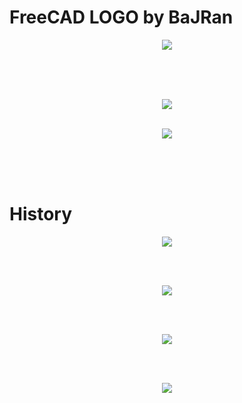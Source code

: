 <!-- Begin README -->

# FreeCAD LOGO by BaJRan

<p align="center">
    <img src=
    "Inkscape_export_SVG\FreeCAD LOGO V4_CL_BlkBackground_WthKontur_EXPORT.svg" />
    </br>
    </br>
</p>
</br>
</br>

<p align="center">
    <img src=
    "Inkscape_export_SVG\FreeCAD LOGO V4_CL_WhtBackground_WthKontur_EXPORT.svg" />
    </br>
    </br>
    
<p align="center">
    <img src=
    "template_export_SVG\template_BaJRan.svg" />
    </br>
    </br>
</p>
</br>
</br>

# History

<p align="center">
    <img src=
    "docs\history\IMG_20240321_201749.jpg" />
    </br>
    </br>
</p>
</br>
<p align="center">
    <img src=
    "docs\history\IMG_20240322_005000.jpg" />
    </br>
    </br>
</p>
</br>
<p align="center">
    <img src=
    "docs\history\IMG_20240322_010044.jpg" />
    </br>
    </br>
</p>
</br>



<p align="center">
    <img src=
    "docs\history\Screenshot (2070).png" />
    </br>
    </br>
</p>
</br>

